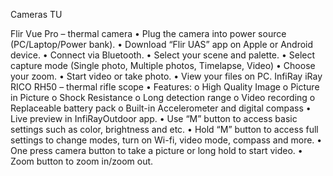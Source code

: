 Cameras TU

Flir Vue Pro – thermal camera
•	Plug the camera into power source (PC/Laptop/Power bank).
•	Download “Flir UAS” app on Apple or Android device.
•	Connect via Bluetooth.
•	Select your scene and palette.
•	Select capture mode (Single photo, Multiple photos, Timelapse, Video)
•	Choose your zoom.
•	Start video or take photo.
•	View your files on PC.
InfiRay iRay RICO RH50 – thermal rifle scope
•	Features:
o	High Quality Image
o	Picture in Picture
o	Shock Resistance
o	Long detection range
o	Video recording
o	Replaceable battery pack
o	Built-in Accelerometer and digital compass
•	Live preview in InfiRayOutdoor app.
•	Use “M” button to access basic settings such as color, brightness and etc.
•	Hold “M” button to access full settings to change modes, turn on Wi-fi, video mode, compass and more.
•	One press camera button to take a picture or long hold to start video.
•	Zoom button to zoom in/zoom out.

